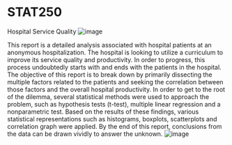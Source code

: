 # STAT250

Hospital Service Quality ![image](https://github.com/AlperTunahan/STAT250/assets/63862268/c3f25dc8-fb5e-4a9d-881b-8ebd847b9783)


This report is a detailed analysis associated with hospital patients at an anonymous hospitalization. The hospital is looking to utilize a curriculum to improve its service quality and productivity. In order to progress, this process undoubtedly starts with and ends with the patients in the hospital. The objective of this report is to break down by primarily dissecting the multiple factors related to the patients and seeking the correlation between those factors and the overall hospital productivity. In order to get to the root of the dilemma, several statistical methods were used to approach the problem, such as hypothesis tests (t-test), multiple linear regression and a nonparametric test. Based on the results of these findings, various statistical representations such as histograms, boxplots, scatterplots and correlation graph were applied. By the end of this report, conclusions from the data can be drawn vividly to answer the unknown.  ![image](https://github.com/AlperTunahan/STAT250/assets/63862268/60eabd19-ce94-4eea-88df-c3c1cb848acf)
